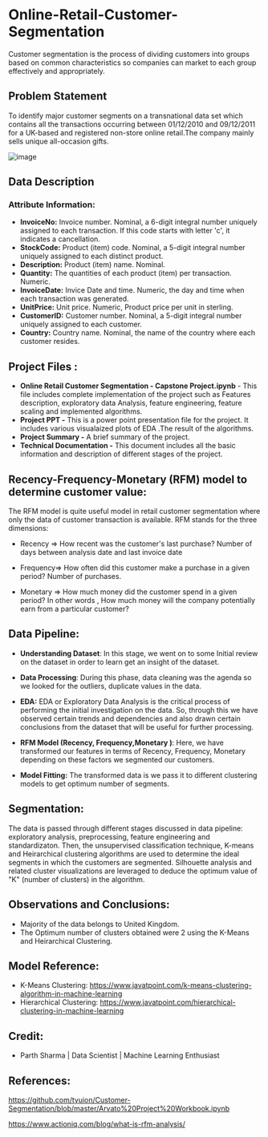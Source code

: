 # **Online-Retail-Customer-Segmentation**
Customer segmentation is the process of dividing customers into groups based on common characteristics so companies can market to each group effectively and appropriately.

## **Problem Statement**
To identify major customer segments on a transnational data set which contains all the transactions occurring between 01/12/2010 and 09/12/2011 for a UK-based and registered non-store online retail.The company mainly sells unique all-occasion gifts.

![image](https://user-images.githubusercontent.com/100409195/173539164-2de34e19-ed0c-4bcb-9a10-1c52b4b82b10.png)



## <b> Data Description </b>

### <b>Attribute Information: </b>

* **InvoiceNo:** Invoice number. Nominal, a 6-digit integral number uniquely assigned to each transaction. If this code starts with letter 'c', it indicates a cancellation.
* **StockCode:** Product (item) code. Nominal, a 5-digit integral number uniquely assigned to each distinct product.
* **Description:** Product (item) name. Nominal.
* **Quantity:** The quantities of each product (item) per transaction. Numeric.
* **InvoiceDate:** Invice Date and time. Numeric, the day and time when each transaction was generated.
* **UnitPrice:** Unit price. Numeric, Product price per unit in sterling.
* **CustomerID:** Customer number. Nominal, a 5-digit integral number uniquely assigned to each customer.
* **Country:** Country name. Nominal, the name of the country where each customer resides.

## Project Files :

* **Online Retail Customer Segmentation - Capstone Project.ipynb** - This file includes complete implementation of the project such as Features description, exploratory data Analysis, feature engineering, feature scaling and implemented algorithms.
* **Project PPT -** This is a power point presentation file for the project. It includes various visualaized plots of EDA .The result of the algorithms.
* **Project Summary -** A brief summary of the project.
* **Technical Documentation -** This document includes all the basic information and description of different stages of the project.


## <b> Recency-Frequency-Monetary (RFM) model to determine customer value:</b>
The RFM model is quite useful model in retail customer segmentation where only the data of customer transaction is available. RFM stands for the three dimensions:

* Recency => How recent was the customer's last purchase? Number of days between analysis date and last invoice date

* Frequency=> How often did this customer make a purchase in a given period? Number of purchases.

* Monetary => How much money did the customer spend in a given period? In other words , How much money will the company potentially earn from a particular customer?

## <b> Data Pipeline:</b>

* **Understanding Dataset**: In this stage, we went on to some Initial review on the dataset in order to learn get an insight of the dataset.

* **Data Processing**: During this phase, data cleaning was the agenda so we looked for the outliers, duplicate values in the data.
 
* **EDA:** EDA or Exploratory Data Analysis is the critical process of performing the initial investigation on the data. So, through this we have observed certain         trends and dependencies and also drawn certain conclusions from the dataset that will be useful for further processing.

* **RFM Model (Recency, Frequency,Monetary )**: Here, we have transformed our features in terms of  Recency, Frequency, Monetary depending on these factors we segmented our customers.

* **Model Fitting:**  The transformed data is we pass it to different clustering models to get optimum number of segments.

## **Segmentation:**

The data is passed through different stages discussed in data  pipeline: exploratory analysis, preprocessing, feature engineering and standardizaton. Then, the unsupervised classification technique, K-means and Heirarchical clustering algorithms are used  to determine the ideal segments in which the customers  are segmented. Silhouette analysis and related cluster visualizations are leveraged to deduce the optimum value of "K" (number of clusters) in the algorithm.

## **Observations and Conclusions:**
* Majority of the data belongs to United Kingdom.
* The Optimum number of clusters obtained were 2 using the K-Means and Heirarchical Clustering.

## **Model Reference:**
* K-Means Clustering: https://www.javatpoint.com/k-means-clustering-algorithm-in-machine-learning
* Hierarchical Clustering: https://www.javatpoint.com/hierarchical-clustering-in-machine-learning
 
 ## **Credit:**
* Parth Sharma | Data Scientist | Machine Learning Enthusiast

## **References:**
https://github.com/tyuion/Customer-Segmentation/blob/master/Arvato%20Project%20Workbook.ipynb

https://www.actioniq.com/blog/what-is-rfm-analysis/


